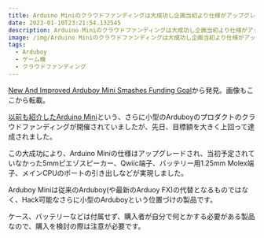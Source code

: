```yaml
---
title: Arduino Miniのクラウドファンディングは大成功し企画当初より仕様がアップグレードされた
date: 2023-01-10T23:21:54.132545
description: Arduino Miniのクラウドファンディングは大成功し企画当初より仕様がアップグレードされました。
image: /img/Arduino Miniのクラウドファンディングは大成功し企画当初より仕様がアップグレードされた.jpg
tags:
  - Arduboy
  - ゲーム機
  - クラウドファンディング
---
```

[New And Improved Arduboy Mini Smashes Funding Goal](https://hackaday.com/2023/01/05/new-and-improved-arduboy-mini-smashes-funding-goal/)から発見。画像もここから転載。

[以前も紹介したArduino Mini](../arduboy%E3%81%AE%E3%83%9F%E3%83%8B%E3%83%90%E3%83%BC%E3%82%B8%E3%83%A7%E3%83%B3%E3%81%8C%E7%99%BB%E5%A0%B4%E3%81%97%E3%81%9D%E3%81%86/)という、さらに小型のArduboyのプロダクトのクラウドファンディングが開催されていましたが、先日、目標額を大きく上回って達成されました。

この大成功により、Arduino Miniの仕様はアップグレードされ、当初予定されていなかった5mmピエゾスピーカー、Qwiic端子、バッテリー用1.25mm Molex端子、メインCPUのポートの引き出しなどが実現しました。

Arduboy Miniは従来のArduboy(や最新のArduoy FX)の代替となるものではなく、Hack可能なさらに小型のArduboyという位置づけの製品です。

ケース、バッテリーなどは付属せず、購入者が自分で何とかする必要がある製品なので、購入を検討の際は注意が必要です。



